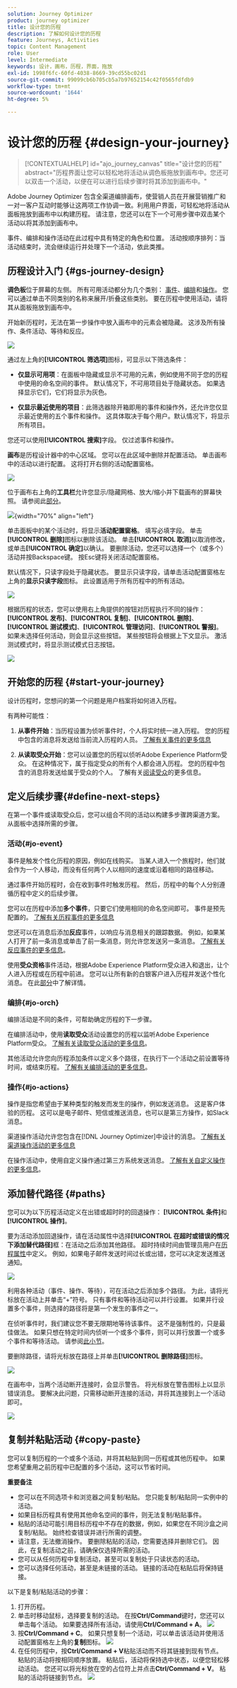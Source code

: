 ```yaml
---
solution: Journey Optimizer
product: journey optimizer
title: 设计您的历程
description: 了解如何设计您的历程
feature: Journeys, Activities
topic: Content Management
role: User
level: Intermediate
keywords: 设计，画布，历程，界面，拖放
exl-id: 1998f6fc-60fd-4038-8669-39cd55bc02d1
source-git-commit: 99099cb6b705cb5a7b97652154c42f0565fdfdb9
workflow-type: tm+mt
source-wordcount: '1644'
ht-degree: 5%

---
```


# 设计您的历程 {#design-your-journey}

>[!CONTEXTUALHELP]
>id="ajo_journey_canvas"
>title="设计您的历程"
>abstract="历程界面让您可以轻松地将活动从调色板拖放到画布中。您还可以双击一个活动，以便在可以进行后续步骤时将其添加到画布中。"

Adobe Journey Optimizer 包含全渠道编排画布，使营销人员在开展营销推广和一对一客户互动时能够让这两项工作协调一致。利用用户界面，可轻松地将活动从面板拖放到画布中以构建历程。 请注意，您还可以在下一个可用步骤中双击某个活动以将其添加到画布中。

事件、编排和操作活动在此过程中具有特定的角色和位置。 活动按顺序排列：当活动结束时，流会继续运行并处理下一个活动，依此类推。

## 历程设计入门 {#gs-journey-design}

**调色板**&#x200B;位于屏幕的左侧。 所有可用活动都分为几个类别： [事件](#jo-event)、[编排](#jo-orch)和[操作](#jo-actions)。 您可以通过单击不同类别的名称来展开/折叠这些类别。 要在历程中使用活动，请将其从面板拖放到画布中。

开始新历程时，无法在第一步操作中放入画布中的元素会被隐藏。 这涉及所有操作、条件活动、等待和反应。

![](assets/journey38.png)

通过左上角的&#x200B;**[!UICONTROL 筛选项]**&#x200B;图标，可显示以下筛选条件：

* **仅显示可用项**：在面板中隐藏或显示不可用的元素，例如使用不同于您的历程中使用的命名空间的事件。 默认情况下，不可用项目处于隐藏状态。 如果选择显示它们，它们将显示为灰色。

* **仅显示最近使用的项目**：此筛选器除开箱即用的事件和操作外，还允许您仅显示最近使用的五个事件和操作。 这具体取决于每个用户。默认情况下，将显示所有项目。

您还可以使用&#x200B;**[!UICONTROL 搜索]**&#x200B;字段。 仅过滤事件和操作。

**画布**&#x200B;是历程设计器中的中心区域。 您可以在此区域中删除并配置活动。 单击画布中的活动以进行配置。 这将打开右侧的活动配置窗格。

![](assets/journey39.png)

位于画布右上角的&#x200B;**工具栏**&#x200B;允许您显示/隐藏网格、放大/缩小并下载画布的屏幕快照。 请参阅此[部分](../building-journeys/journey-properties.md#timeout_and_error)。

<!--and show/hide timeout and error paths-->

![](assets/toolbar.png){width="70%" align="left"}

单击面板中的某个活动时，将显示&#x200B;**活动配置窗格**。 填写必填字段。 单击&#x200B;**[!UICONTROL 删除]**&#x200B;图标以删除该活动。 单击&#x200B;**[!UICONTROL 取消]**&#x200B;以取消修改，或单击&#x200B;**[!UICONTROL 确定]**&#x200B;以确认。 要删除活动，您还可以选择一个（或多个）活动并按Backspace键。 按Esc键将关闭活动配置窗格。

默认情况下，只读字段处于隐藏状态。 要显示只读字段，请单击活动配置窗格左上角的&#x200B;**显示只读字段**&#x200B;图标。 此设置适用于所有历程中的所有活动。

![](assets/journey59bis.png)

根据历程的状态，您可以使用右上角提供的按钮对历程执行不同的操作： **[!UICONTROL 发布]**、**[!UICONTROL 复制]**、**[!UICONTROL 删除]**、**[!UICONTROL 测试模式]**、**[!UICONTROL 管理访问]**、**[!UICONTROL 警报]**。 如果未选择任何活动，则会显示这些按钮。 某些按钮将会根据上下文显示。 激活测试模式时，将显示测试模式日志按钮。

![](assets/journey41.png)

## 开始您的历程 {#start-your-journey}

设计历程时，您想问的第一个问题是用户档案将如何进入历程。

有两种可能性：

1. **从事件开始**：当历程设置为侦听事件时，个人将实时统一进入历程&#x200B;**&#x200B;**。 您的历程中包含的消息将发送给当前流入历程的人员。 [了解有关事件的更多信息](../event/about-events.md)

1. **从读取受众开始**：您可以设置您的历程以侦听Adobe Experience Platform受众。 在这种情况下，属于指定受众的所有个人都会进入历程。 您的历程中包含的消息将发送给属于受众的个人。 了解有关[阅读受众](read-audience.md)的更多信息。

## 定义后续步骤{#define-next-steps}

在第一个事件或读取受众后，您可以组合不同的活动以构建多步骤跨渠道方案。 从面板中选择所需的步骤。

### 活动{#jo-event}

事件是触发个性化历程的原因，例如在线购买。 当某人进入一个旅程时，他们就会作为一个人移动，而没有任何两个人以相同的速度或沿着相同的路径移动。

通过事件开始历程时，会在收到事件时触发历程。 然后，历程中的每个人分别遵循历程中定义的后续步骤。

您可以在历程中添加&#x200B;**多个事件**，只要它们使用相同的命名空间即可。 事件是预先配置的。 [了解有关历程事件的更多信息](about-journey-activities.md#event-activities)

您还可以在消息后添加&#x200B;**反应**&#x200B;事件，以响应与消息相关的跟踪数据。 例如，如果某人打开了前一条消息或单击了前一条消息，则允许您发送另一条消息。 [了解有关反应事件的更多信息](reaction-events.md)。

使用&#x200B;**受众资格**&#x200B;事件活动，根据Adobe Experience Platform受众进入和退出，让个人进入历程或在历程中前进。 您可以让所有新的白银客户进入历程并发送个性化消息。 在此[部分](audience-qualification-events.md)中了解详情。

### 编排{#jo-orch}

编排活动是不同的条件，可帮助确定历程的下一步骤。

在编排活动中，使用&#x200B;**读取受众**&#x200B;活动设置您的历程以监听Adobe Experience Platform受众。 [了解有关读取受众活动的更多信息](read-audience.md)。

其他活动允许您向历程添加条件以定义多个路径，在执行下一个活动之前设置等待时间，或结束历程。 [了解有关编排活动的更多信息](about-journey-activities.md#orchestration-activities)。

### 操作{#jo-actions}

操作是指您希望由于某种类型的触发而发生的操作，例如发送消息。 这是客户体验的历程。 这可以是电子邮件、短信或推送消息，也可以是第三方操作，如Slack消息。

渠道操作活动允许您包含在[!DNL Journey Optimizer]中设计的消息。 [了解有关渠道操作活动的更多信息](journeys-message.md)

在操作活动中，使用自定义操作通过第三方系统发送消息。 [了解有关自定义操作的更多信息](about-journey-activities.md#action-activities)。

## 添加替代路径 {#paths}

您可以为以下历程活动定义在出错或超时时的回退操作： **[!UICONTROL 条件]**&#x200B;和&#x200B;**[!UICONTROL 操作]**。

要为活动添加回退操作，请在活动属性中选择&#x200B;**[!UICONTROL 在超时或错误的情况下添加替代路径]**&#x200B;框：在活动之后添加其他路径。 超时持续时间由管理员用户在[历程属性](../building-journeys/journey-properties.md)中定义。 例如，如果电子邮件发送时间过长或出错，您可以决定发送推送通知。

![](assets/journey42.png)

利用各种活动（事件、操作、等待），可在活动之后添加多个路径。 为此，请将光标放在活动上并单击“+”符号。 只有事件和等待活动可以并行设置。 如果并行设置多个事件，则选择的路径将是第一个发生的事件之一。

在侦听事件时，我们建议您不要无限期地等待该事件。 这不是强制性的，只是最佳做法。 如果只想在特定时间内侦听一个或多个事件，则可以并行放置一个或多个事件和等待活动。 请参阅[此小节](../building-journeys/general-events.md#events-specific-time)。

要删除路径，请将光标放在路径上并单击&#x200B;**[!UICONTROL 删除路径]**&#x200B;图标。

![](assets/journey42ter.png)

在画布中，当两个活动断开连接时，会显示警告。 将光标放在警告图标上以显示错误消息。 要解决此问题，只需移动断开连接的活动，并将其连接到上一个活动即可。

![](assets/canvas-disconnected.png)

## 复制并粘贴活动 {#copy-paste}

您可以复制历程的一个或多个活动，并将其粘贴到同一历程或其他历程中。 如果您希望重用之前历程中已配置的多个活动，这可以节省时间。

**重要备注**

* 您可以在不同选项卡和浏览器之间复制/粘贴。 您只能复制/粘贴同一实例中的活动。
* 如果目标历程具有使用其他命名空间的事件，则无法复制/粘贴事件。
* 粘贴的活动可能引用目标历程中不存在的数据，例如，如果您在不同沙盒之间复制/粘贴。 始终检查错误并进行所需的调整。
* 请注意，无法撤消操作。 要删除粘贴的活动，您需要选择并删除它们。 因此，在复制活动之前，请确保仅选择所需的活动。
* 您可以从任何历程中复制活动，甚至可以复制处于只读状态的活动。
* 您可以选择任何活动，甚至是未链接的活动。 链接的活动在粘贴后将保持链接。

以下是复制/粘贴活动的步骤：

1. 打开历程。
1. 单击时移动鼠标，选择要复制的活动。 在按&#x200B;**Ctrl/Command**&#x200B;键时，您还可以单击每个活动。 如果要选择所有活动，请使用&#x200B;**Ctrl/Command + A**。
   ![](assets/copy-paste1.png)
1. 按&#x200B;**Ctrl/Command + C**。
如果只想复制一个活动，可以单击该活动并使用活动配置窗格左上角的&#x200B;**复制**&#x200B;图标。
   ![](assets/copy-paste2.png)
1. 在任何历程中，按&#x200B;**Ctrl/Command + V**&#x200B;粘贴活动而不将其链接到现有节点。 粘贴的活动将按相同顺序放置。 粘贴后，活动将保持选中状态，以便您轻松移动活动。 您还可以将光标放在空的占位符上并点击&#x200B;**Ctrl/Command + V**。 粘贴的活动将链接到节点。
   ![](assets/copy-paste3.png)
